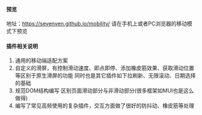#### 预览
地址：https://sevenven.github.io/mobility/
请在手机上或者PC浏览器的移动模式下预览
#### 插件相关说明
1. 通用的移动端适配方案
2. 自定义的滑屏，有控制滑动速度、即点即停、添加橡皮筋效果、获取滑动位置等区别于原生滑屏的功能
同时也是其它插件如下拉刷新、无限滚动、日期选择的基础
3. 规范DOM结构编写 区别页面滑动部分与非滑动部分(很多框架如MUI也是这么做得)
4. 编写了常见高频使用的复杂插件，交互方面做了很好的防抖动、橡皮筋等处理

